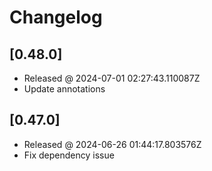 # Changelog

## [0.48.0]

- Released @ 2024-07-01 02:27:43.110087Z
- Update annotations

## [0.47.0]

- Released @ 2024-06-26 01:44:17.803576Z
- Fix dependency issue
